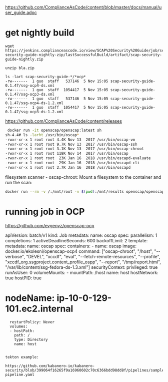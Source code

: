 https://github.com/ComplianceAsCode/content/blob/master/docs/manual/user_guide.adoc

# get nightly build
```
wget https://jenkins.complianceascode.io/view/SCAP%20Security%20Guide/job/scap-security-guide-nightly-zip/lastSuccessfulBuild/artifact/scap-security-guide-nightly.zip

unzip bla.zip

ls -lart scap-security-guide-*/*ocp*
-rw-------  1 guo  staff   537146  5 Nov 15:05 scap-security-guide-0.1.47/ssg-ocp4-ds.xml
-rw-------  1 guo  staff  1054417  5 Nov 15:05 scap-security-guide-0.1.47/ssg-ocp3-ds.xml
-rw-------  1 guo  staff   537146  5 Nov 15:05 scap-security-guide-0.1.47/ssg-ocp4-ds-1.2.xml
-rw-------  1 guo  staff  1054417  5 Nov 15:05 scap-security-guide-0.1.47/ssg-ocp3-ds-1.2.xml
```
https://github.com/ComplianceAsCode/content/releases


```sh
 docker run -it openscap/openscap:latest sh
sh-4.4# ls -larht /usr/bin/oscap*
-rwxr-xr-x 1 root root 4.4K Nov 13  2017 /usr/bin/oscap-vm
-rwxr-xr-x 1 root root 9.7K Nov 13  2017 /usr/bin/oscap-ssh
-rwxr-xr-x 1 root root 3.1K Nov 13  2017 /usr/bin/oscap-chroot
-rwxr-xr-x 1 root root 118K Nov 14  2017 /usr/bin/oscap
-rwxr-xr-x 1 root root  23K Jan 16  2018 /usr/bin/oscapd-evaluate
-rwxr-xr-x 1 root root  29K Jan 16  2018 /usr/bin/oscapd-cli
-rwxr-xr-x 1 root root 2.7K Jan 16  2018 /usr/bin/oscapd
```

filesystem scanner - oscap-chroot: Mount a filesystem to the container and run the scan: 
```sh
docker run --rm -v /:/mnt/root -v $(pwd):/mnt/results openscap/openscap:f27-1 oscap-chroot /mnt/root xccdf eval --report /mnt/results/results.html --profile common /usr/share/xml/scap/ssg/content/ssg-fedora-ds.xml
```


# running job in OCP

https://github.com/evgenyz/openscap-ocp

apiVersion: batch/v1
kind: Job
metadata:
  name: oscap
spec:
  parallelism: 1
  completions: 1
  activeDeadlineSeconds: 600
  backoffLimit: 2
  template:
    metadata:
      name: oscap
    spec:
      containers:
      - name: oscap
        image: docker.io/ekolesni/openscap-ocp4
        command: ["oscap-chroot", "/host", "--verbose", "DEVEL", "xccdf", "eval", "--fetch-remote-resources", "--profile", "xccdf_org.ssgproject.content_profile_ospp",  "--report", "/tmp/report.html", "/var/lib/content/ssg-fedora-ds-1.3.xml"]
        securityContext:
          privileged: true
          runAsUser: 0
        volumeMounts:
        - mountPath: /host
          name: host
      hostNetwork: true
      hostPID: true
#      nodeName: ip-10-0-129-101.ec2.internal
      restartPolicy: Never
      volumes:
      - hostPath:
        path: /
        type: Directory
        name: host
```

tekton example:

https://github.com/kabanero-io/kabanero-security/blob/399064f16265f9a16960602c70c6366bdd98dd8f/pipelines/samples/scan-pipeline.yaml
